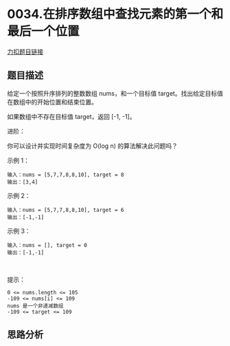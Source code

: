 <p id="0034.在排序数组中查找元素的第一个和最后一个位置"></p>

# 0034.在排序数组中查找元素的第一个和最后一个位置

[力扣题目链接](https://leetcode-cn.com/problems/find-first-and-last-position-of-element-in-sorted-array/)  

## 题目描述  

给定一个按照升序排列的整数数组 nums，和一个目标值 target。找出给定目标值在数组中的开始位置和结束位置。

如果数组中不存在目标值 target，返回 [-1, -1]。

进阶：

你可以设计并实现时间复杂度为 O(log n) 的算法解决此问题吗？
 

示例 1：

    输入：nums = [5,7,7,8,8,10], target = 8
    输出：[3,4]
示例 2：

    输入：nums = [5,7,7,8,8,10], target = 6
    输出：[-1,-1]
示例 3：

    输入：nums = [], target = 0
    输出：[-1,-1]
 

提示：

    0 <= nums.length <= 105
    -109 <= nums[i] <= 109
    nums 是一个非递减数组
    -109 <= target <= 109

## 思路分析  

